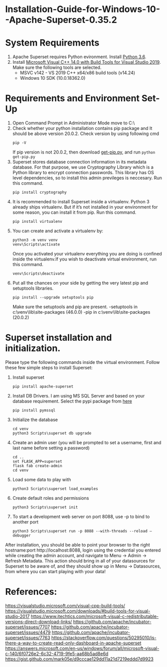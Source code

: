 # Installation-Guide-for-Windows-10--Apache-Superset-0.35.2
# System Requirements
1. Apache Superset requires Python evironment. Install [Python 3.6](https://www.python.org/downloads/release/python-360/).
2. Install [Microsoft Visual C++ 14.0 with Build Tools for Visual Studio 2019](https://visualstudio.microsoft.com/thank-you-downloading-visual-studio/?sku=BuildTools&rel=16). Make sure the following tools are selected.
    - MSVC v142 - VS 2019 C++ x64/x86 build tools (v14.24)
    - Windows 10 SDK (10.0.18362.0)
# Requirements and Environment Set-Up
1.	Open Command Prompt in Administrator Mode move to C:\
2.	Check whether your python installation contains pip package and It should be above version 20.0.2. Check version by using following cmd 
    ```
    pip -V
    ``` 
    If pip version is not 20.0.2, then download [get-pip.py](https://bootstrap.pypa.io/get-pip.py), and run 
        ```
        python get-pip.py
        ```
3.	Superset stores database connection information in its metadata database. For that purpose, we use Cryptography Library which is a Python library to encrypt connection passwords. This library has OS level dependencies, so to install this admin previleges is neccesary. Run this command.
    ```
    pip install cryptography
    ```
4.	It is recommended to install Superset inside a virtualenv. Python 3 already ships virtualenv. But if it’s not installed in your environment for some reason, you can install it from pip. Run this command.
    ```
    pip install virtualenv
    ```
5.	You can create and activate a virtualenv by:
    ```
    python3 -m venv venv
    venv\Scripts\activate
    ```
    Once you activated your virtualenv everything you are doing is confined inside the virtualenv.If you wish to deactivate virtual environment, run this command.
    ```
    venv\Scripts\deactivate
    ```
6.  Put all the chances on your side by getting the very latest pip and setuptools libraries.
    ```
    pip install --upgrade setuptools pip
    ```
    Make sure the setuptools and pip are present.
    -setuptools in c:\venv\lib\site-packages (46.0.0)
    -pip in c:\venv\lib\site-packages (20.0.2)

# Superset installation and initialization. 
Please type the following commands inside the virtual environment.
Follow these few simple steps to install Superset:
1.  Install superset
    ```
    pip install apache-superset
    ```
2.  Install DB Drivers. I am using MS SQL Server and based on your database requirement. Select the pypi package from [here](https://superset.apache.org/installation.html#database-dependencies)
    ```
    pip install pymssql
    ```    
3.  Initialize the database
     ```
    cd venv
    python3 Scripts\superset db upgrade
    ```
4.  Create an admin user (you will be prompted to set a username, first and last name before setting a password)
    ```
    cd ..
    set FLASK_APP=superset
    flask fab create-admin
    cd venv
    ```
5.  Load some data to play with
    ```
    python3 Scripts\superset load_examples
    ```
6.  Create default roles and permissions
    ```
    python3 Scripts\superset init
    ```
7.  To start a development web server on port 8088, use -p to bind to another port
    ```
    python3 Scripts\superset run -p 8088 --with-threads --reload –debugger
    ```

After installation, you should be able to point your browser to the right hostname:port http://localhost:8088, login using the credential you entered while creating the admin account, and navigate to Menu -> Admin -> Refresh Metadata. This action should bring in all of your datasources for Superset to be aware of, and they should show up in Menu -> Datasources, from where you can start playing with your data!

# References:
https://visualstudio.microsoft.com/visual-cpp-build-tools/
https://visualstudio.microsoft.com/downloads/#build-tools-for-visual-studio-2017
https://www.itechtics.com/microsoft-visual-c-redistributable-versions-direct-download-links/
https://github.com/apache/incubator-superset/issues/7707
https://github.com/apache/incubator-superset/issues/4479
https://github.com/apache/incubator-superset/issues/7763
https://stackoverflow.com/questions/50295010/is-there-a-way-to-create-read-only-dashboard-in-apache-superset
https://answers.microsoft.com/en-us/windows/forum/all/microsoft-visual-c-140/6f0726e2-6c32-4719-9fe5-aa68b5ad8e6d
https://gist.github.com/mark05e/d9cccae129dd11a21d7219eddd7d9923




